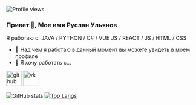 ![Profile views](https://gpvc.arturio.dev/Hamrusy) 
### Привет 👋, Мое имя Руслан Ульянов 

Я работаю с: JAVA / PYTHON / C# / VUE JS / REACT / JS / HTML / CSS


- 🔭 Над чем я работаю в данный момент вы можете увидеть в моем профиле
- 👯 Я хочу работать с...


[<img src='https://cdn.jsdelivr.net/npm/simple-icons@3.0.1/icons/github.svg' alt='github' height='40'>](https://github.com/Hamrusy)  [<img src='https://cdn.jsdelivr.net/npm/simple-icons@3.0.1/icons/vk.svg' alt='vk' height='40'>](https://vk.com/xvare.music)  

![GitHub stats](https://github-readme-stats.vercel.app/api?username=Hamrusy&show_icons=true)
[![Top Langs](https://github-readme-stats.vercel.app/api/top-langs/?username=hamrusy&langs_count=8)](https://github.com/hamrusy/github-readme-stats)

   
